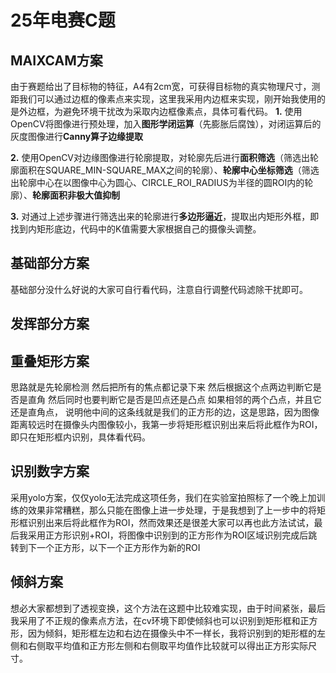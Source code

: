 # 25年电赛C题

## MAIXCAM方案
由于赛题给出了目标物的特征，A4有2cm宽，可获得目标物的真实物理尺寸，测距我们可以通过边框的像素点来实现，这里我采用内边框来实现，刚开始我使用的是外边框，为避免环境干扰改为采取内边框像素点，具体可看代码。
<b>1.</b> 使用OpenCV将图像进行预处理，加入<b>图形学闭运算</b>（先膨胀后腐蚀），对闭运算后的灰度图像进行<b>Canny算子边缘提取</b>

<b>2.</b> 使用OpenCV对边缘图像进行轮廓提取，对轮廓先后进行<b>面积筛选</b>（筛选出轮廓面积在SQUARE_MIN-SQUARE_MAX之间的轮廓）、<b>轮廓中心坐标筛选</b>（筛选出轮廓中心在以图像中心为圆心、CIRCLE_ROI_RADIUS为半径的圆ROI内的轮廓）、<b>轮廓面积非极大值抑制</b>

<b>3.</b> 对通过上述步骤进行筛选出来的轮廓进行<b>多边形逼近</b>，提取出内矩形外框，即找到内矩形底边，代码中的K值需要大家根据自己的摄像头调整。
## 基础部分方案
基础部分没什么好说的大家可自行看代码，注意自行调整代码滤除干扰即可。
## 发挥部分方案
## 重叠矩形方案
思路就是先轮廓检测 然后把所有的焦点都记录下来 然后根据这个点两边判断它是否是直角 然后同时也要判断它是否是凹点还是凸点  如果相邻的两个凸点，并且它还是直角点， 说明他中间的这条线就是我们的正方形的边，这是思路，因为图像距离较远时在摄像头内图像较小，我第一步将矩形框识别出来后将此框作为ROI，即只在矩形框内识别，具体看代码。
## 识别数字方案
采用yolo方案，仅仅yolo无法完成这项任务，我们在实验室拍照标了一个晚上加训练的效果非常糟糕，那么只能在图像上进一步处理，于是我想到了上一步中的将矩形框识别出来后将此框作为ROI，然而效果还是很差大家可以再也此方法试试，最后我采用正方形识别+ROI，将图像中识别到的正方形作为ROI区域识别完成后跳转到下一个正方形，以下一个正方形作为新的ROI
## 倾斜方案
想必大家都想到了透视变换，这个方法在这题中比较难实现，由于时间紧张，最后我采用了不正规的像素点方法，在cv环境下即使倾斜也可以识别到矩形框和正方形，因为倾斜，矩形框左边和右边在摄像头中不一样长，我将识别到的矩形框的左侧和右侧取平均值和正方形左侧和右侧取平均值作比较就可以得出正方形实际尺寸。


